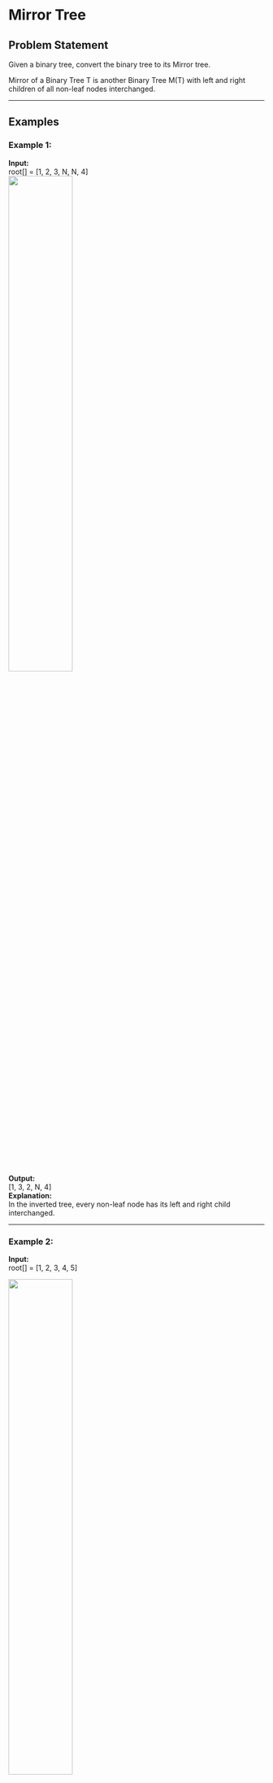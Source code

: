 # Mirror Tree

## Problem Statement
Given a binary tree, convert the binary tree to its Mirror tree.

Mirror of a Binary Tree T is another Binary Tree M(T) with left and right children of all non-leaf nodes interchanged.

---

## Examples

### Example 1:
**Input:**  
root[] = [1, 2, 3, N, N, 4]  
<img src="https://media.geeksforgeeks.org/img-practice/prod/addEditProblem/700155/Web/Other/blobid0_1736926809.png" width=50%>

**Output:**  
[1, 3, 2, N, 4]  
**Explanation:**  
In the inverted tree, every non-leaf node has its left and right child interchanged.

---

### Example 2:
**Input:**  
root[] = [1, 2, 3, 4, 5]  

<img src="https://media.geeksforgeeks.org/img-practice/prod/addEditProblem/700155/Web/Other/blobid1_1736926809.png" width=50%>

**Output:**  
[1, 3, 2, N, N, 5, 4]  
**Explanation:**  
In the inverted tree, every non-leaf node has its left and right child interchanged.

---

## Constraints
- 1 ≤ number of nodes ≤ 10^5
- 1 ≤ node->data ≤ 10^5

---